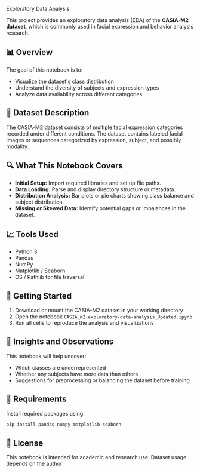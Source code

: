 Exploratory Data Analysis

This project provides an exploratory data analysis (EDA) of the **CASIA-M2 dataset**, which is commonly used in facial expression and behavior analysis research.

## 📊 Overview

The goal of this notebook is to:
- Visualize the dataset's class distribution
- Understand the diversity of subjects and expression types
- Analyze data availability across different categories

## 📁 Dataset Description

The CASIA-M2 dataset consists of multiple facial expression categories recorded under different conditions. The dataset contains labeled facial images or sequences categorized by expression, subject, and possibly modality.

## 🔍 What This Notebook Covers

- **Initial Setup:** Import required libraries and set up file paths.
- **Data Loading:** Parse and display directory structure or metadata.
- **Distribution Analysis:** Bar plots or pie charts showing class balance and subject distribution.
- **Missing or Skewed Data:** Identify potential gaps or imbalances in the dataset.

## 📈 Tools Used

- Python 3
- Pandas
- NumPy
- Matplotlib / Seaborn
- OS / Pathlib for file traversal

## 🚀 Getting Started
1. Download or mount the CASIA-M2 dataset in your working directory
2. Open the notebook `CASIA_m2-exploratory-data-analysis_Updated.ipynb`
3. Run all cells to reproduce the analysis and visualizations

## 🧠 Insights and Observations

This notebook will help uncover:
- Which classes are underrepresented
- Whether any subjects have more data than others
- Suggestions for preprocessing or balancing the dataset before training

## 📌 Requirements
Install required packages using:
```bash
pip install pandas numpy matplotlib seaborn
```

## 📄 License
This notebook is intended for academic and research use. Dataset usage depends on the author

